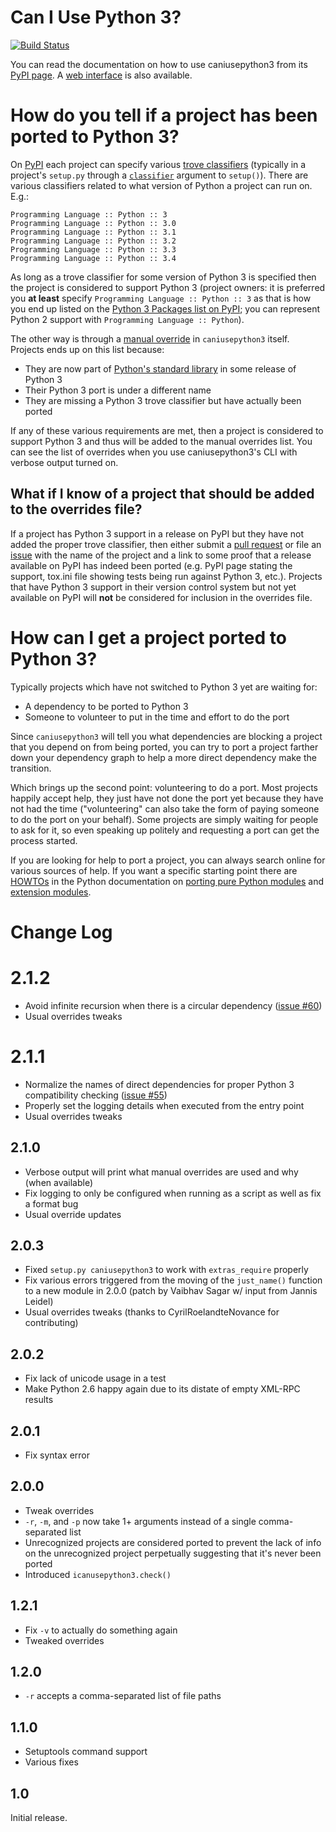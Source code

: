 # Can I Use Python 3?

[![Build Status](http://img.shields.io/travis/brettcannon/caniusepython3.svg)](https://travis-ci.org/brettcannon/caniusepython3)

You can read the documentation on how to use caniusepython3 from its
[PyPI page](https://pypi.python.org/pypi/caniusepython3). A [web interface](https://github.com/jezdez/caniusepython3.com)
is also available.


# How do you tell if a project has been ported to Python 3?

On [PyPI](https://pypi.python.org/) each project can specify various
[trove classifiers](https://pypi.python.org/pypi?%3Aaction=list_classifiers)
(typically in a project's `setup.py` through a [`classifier`](https://docs.python.org/3/distutils/setupscript.html#additional-meta-data)
argument to `setup()`).
There are various classifiers related to what version of Python a project can
run on. E.g.:

    Programming Language :: Python :: 3
    Programming Language :: Python :: 3.0
    Programming Language :: Python :: 3.1
    Programming Language :: Python :: 3.2
    Programming Language :: Python :: 3.3
    Programming Language :: Python :: 3.4

As long as a trove classifier for some version of Python 3 is specified then the
project is considered to support Python 3 (project owners: it is preferred you
**at least** specify `Programming Language :: Python :: 3` as that is how you
end up listed on the [Python 3 Packages list on PyPI](https://pypi.python.org/pypi?%3Aaction=packages_rss);
you can represent Python 2 support with `Programming Language :: Python`).

The other way is through a [manual override](https://github.com/brettcannon/caniusepython3/blob/master/caniusepython3/overrides.json) in
`caniusepython3` itself. Projects ends up on this list because:

* They are now part of [Python's standard library](http://docs.python.org/3/py-modindex.html) in some release of Python 3
* Their Python 3 port is under a different name
* They are missing a Python 3 trove classifier but have actually been ported

If any of these various requirements are met, then a project is considered to
support Python 3 and thus will be added to the manual overrides list. You can
see the list of overrides when you use caniusepython3's CLI with verbose output
turned on.

## What if I know of a project that should be added to the overrides file?

If a project has Python 3 support in a release on PyPI but they have not added the
proper trove classifier, then either submit a
[pull request](https://github.com/brettcannon/caniusepython3/pulls) or file an
[issue](https://github.com/brettcannon/caniusepython3/issues) with the name of the
project and a link to some proof that a release available on PyPI has indeed been
ported (e.g. PyPI page stating the support, tox.ini file showing tests being run
against Python 3, etc.). Projects that have Python 3 support in their version control
system but not yet available on PyPI will **not** be considered for inclusion in the
overrides file.


# How can I get a project ported to Python 3?

Typically projects which have not switched to Python 3 yet are waiting for:

* A dependency to be ported to Python 3
* Someone to volunteer to put in the time and effort to do the port

Since `caniusepython3` will tell you what dependencies are blocking a project
that you depend on from being ported, you can try to port a project farther
down your dependency graph to help a more direct dependency make the transition.

Which brings up the second point: volunteering to do a port. Most projects
happily accept help, they just have not done the port yet because they have
not had the time ("volunteering" can also take the form of paying someone to do
the port on your behalf). Some projects are simply waiting for people to ask for it,
so even speaking up politely and requesting a port can get the process started.

If you are looking for help to port a project, you can always search online for
various sources of help. If you want a specific starting point there are
[HOWTOs](http://docs.python.org/3/howto/index.html) in the Python documentation
on [porting pure Python modules](http://docs.python.org/3/howto/pyporting.html)
and [extension modules](http://docs.python.org/3/howto/cporting.html).

# Change Log

# 2.1.2
* Avoid infinite recursion when there is a circular dependency
  ([issue #60](https://github.com/brettcannon/caniusepython3/issues/60))
* Usual overrides tweaks

# 2.1.1
* Normalize the names of direct dependencies for proper Python 3 compatibility
  checking
  ([issue #55](https://github.com/brettcannon/caniusepython3/issues/55))
* Properly set the logging details when executed from the entry point
* Usual overrides tweaks

## 2.1.0
* Verbose output will print what manual overrides are used and why
  (when available)
* Fix logging to only be configured when running as a script as well as fix a
  format bug
* Usual override updates

## 2.0.3
* Fixed `setup.py caniusepython3` to work with `extras_require` properly
* Fix various errors triggered from the moving of the `just_name()` function to
  a new module in 2.0.0 (patch by Vaibhav Sagar w/ input from Jannis Leidel)
* Usual overrides tweaks (thanks to CyrilRoelandteNovance for contributing)

## 2.0.2
* Fix lack of unicode usage in a test
* Make Python 2.6 happy again due to its distate of empty XML-RPC results

## 2.0.1
* Fix syntax error

## 2.0.0
* Tweak overrides
* `-r`, `-m`, and `-p` now take 1+ arguments instead of a single comma-separated
  list
* Unrecognized projects are considered ported to prevent the lack of info on
  the unrecognized project perpetually suggesting that it's never been ported
* Introduced `icanusepython3.check()`

## 1.2.1
* Fix `-v` to actually do something again
* Tweaked overrides

## 1.2.0
* `-r` accepts a comma-separated list of file paths

## 1.1.0
* Setuptools command support
* Various fixes

## 1.0
Initial release.
